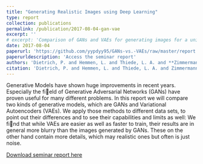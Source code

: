 ```yaml
---
title: "Generating Realistic Images using Deep Learning"
type: report
collection: publications
permalink: /publication/2017-08-04-gan-vae
excerpt: ''
# excerpt: 'Comparison of GANs and VAEs for generating images for a university seminar.'
date: 2017-08-04
paperurl: 'https://github.com/yypdyy95/GANs-vs.-VAEs/raw/master/report.pdf'
paperurldescription: 'Access the seminar report'
authors: 'Dietrich, P. and Hemmen, L. and Thiede, L. A. and **Zimmermann, R. S.**'
citation: 'Dietrich, P. and Hemmen, L. and Thiede, L. A. and Zimmermann, R. S. (2017)'
---
```

Generative Models have shown huge improvements in recent years. Especially the field of Generative Adversarial Networks (GANs) have proven useful for many different problems. In this report we will compare two kinds of generative models, which are GANs and Variational Autoencoders (VAEs). We apply those methods to different data sets, to point out their differences and to see their capabilities and limits as well: We find that while VAEs are easier as well as faster to train, their results are in general more blurry than the images generated by GANs. These on the other hand contain more details, which may realistic ones but often is just noise.

[Download seminar report here](https://github.com/yypdyy95/GANs-vs.-VAEs/raw/master/report.pdf)
